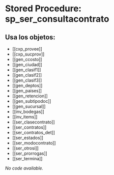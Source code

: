 # Stored Procedure: sp_ser_consultacontrato

## Usa los objetos:
- [[cxp_provee]]
- [[cxp_sucprov]]
- [[gen_ccosto]]
- [[gen_ciudad]]
- [[gen_clasif1]]
- [[gen_clasif2]]
- [[gen_clasif3]]
- [[gen_deptos]]
- [[gen_paises]]
- [[gen_retencion]]
- [[gen_subtipodoc]]
- [[gen_sucursal]]
- [[inv_bodegas]]
- [[inv_items]]
- [[ser_clasecontrato]]
- [[ser_contratos]]
- [[ser_contratos_det]]
- [[ser_estados]]
- [[ser_modocontrato]]
- [[ser_otrosi]]
- [[ser_prorrogas]]
- [[ser_termina]]

*No code available.*
